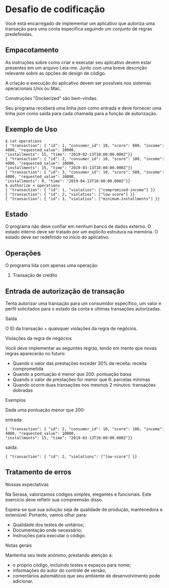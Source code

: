 # Desafio de codificação
Você está encarregado de implementar um aplicativo que autoriza uma transação para uma conta específica seguindo um conjunto de regras predefinidas.

## Empacotamento
As instruções sobre como criar e executar seu aplicativo devem estar presentes em um arquivo Leia-me. Junto com uma breve descrição relevante sobre as opções de design de código.

A criação e execução do aplicativo devem ser possíveis nos sistemas operacionais Unix ou Mac.

Construções "Dockerized" são bem-vindas.

Seu programa receberá uma linha json como entrada e deve fornecer uma linha json como saída para cada chamada para a função de autorização.

## Exemplo de Uso

```
$ cat operations
{ "transaction": { "id": 1, "consumer_id": 10, "score": 600, "income": 4000, "requested_value": 10000,
"installments": 15, "time": "2019-02-13T10:00:00.000Z"}}
{ "transaction": { "id": 2, "consumer_id": 10, "score": 100, "income": 4000, "requested_value": 10000,
"installments": 15, "time": "2019-03-13T10:00:00.000Z"}}
{ "transaction": { "id": 3, "consumer_id": 10, "score": 500, "income": 4000, "requested_value": 10000,
"installments": 0, "time": "2019-04-13T10:00:00.000Z"}}
$ authorize < operations
{ "transaction": { "id": 1, "violatios": ["compromised-income"] }}
{ "transaction": { "id": 2, "violatios": ["low-score"] }}
{ "transaction": { "id": 3, "violatios": ["minimum-installments"] }}
```

## Estado
O programa não deve confiar em nenhum banco de dados externo. O estado interno deve ser tratado por um explícito estrutura na memória. O estado deve ser redefinido no início do aplicativo.

## Operações
O programa lida com apenas uma operação:

1. Transação de crédito

## Entrada de autorização de transação
Tenta autorizar uma transação para um consumidor específico, um valor e perfil solicitados para o estado da conta e últimas transações autorizadas.

Saída

O ID da transação + quaisquer violações da regra de negócios.

Violações da regra de negócios

Você deve implementar as seguintes regras, tendo em mente que novas regras aparecerão no futuro:

- Quando o valor das prestações exceder 30% da receita: receita comprometida
- Quando a pontuação é menor que 200: pontuação baixa
- Quando o valor de prestações for menor que 6: parcelas mínimas
- Quando ocorre duas transações nos mesmos 2 minutos: transações dobradas

Exemplos

Dada uma pontuação menor que 200:

entrada:
```
{ "transaction": { "id": 2, "consumer_id": 10, "score": 100, "income": 4000, "requested_value": 10000,
"installments": 15, "time": "2019-03-13T10:00:00.000Z"}}
```
saída:
```
{ "transaction": { "id": 2, "violations": ["low-score"] }}
```

## Tratamento de erros
Nossas expectativas

Na Serasa, valorizamos códigos simples, elegantes e funcionais. Este exercício deve refletir sua compreensão disso.

Espera-se que sua solução seja de qualidade de produção, mantenedora e extensível. Portanto, vamos olhar para:

- Qualidade dos testes de unitários;
- Documentação onde necessário;
- Instruções para executar o código.

Notas gerais

Mantenha seu teste anônimo, prestando atenção a:

- o próprio código, incluindo testes e espaços para nome;
- informações do autor do controle de versão;
- comentários automáticos que seu ambiente de desenvolvimento pode adicionar.